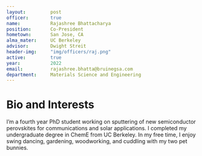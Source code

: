 ```yaml
---
layout:     	post
officer: 		true
name:      		Rajashree Bhattacharya
position: 		Co-President
hometown: 		San Jose, CA
alma_mater: 	UC Berkeley
advisor: 		Dwight Streit
header-img: 	"img/officers/raj.png"
active: 		true
year:  			2022
email: 			rajashree.bhatta@bruinegsa.com
department: 	Materials Science and Engineering
---
```


# Bio and Interests
I’m a fourth year PhD student working on sputtering of new semiconductor perovskites for communications and solar applications. I completed my undergraduate degree in ChemE from UC Berkeley. In my free time, I enjoy swing dancing, gardening, woodworking, and cuddling with my two pet bunnies. 
